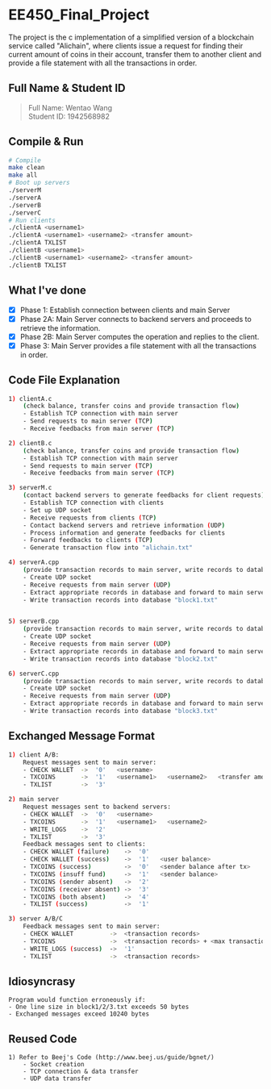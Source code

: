 # EE450_Final_Project

The project is the c implementation of a simplified version of a blockchain service called "Alichain", where clients issue a request for finding their current amount of coins in their account, transfer them to another client and provide a file statement with all the transactions in order.

## Full Name & Student ID

> Full Name: Wentao Wang  
> Student ID: 1942568982

## Compile & Run

```bash
# Compile
make clean
make all
# Boot up servers
./serverM
./serverA
./serverB
./serverC
# Run clients
./clientA <username1>
./clientA <username1> <username2> <transfer amount>
./clientA TXLIST
./clientB <username1>
./clientB <username1> <username2> <transfer amount>
./clientB TXLIST
```

## What I've done

- [x] Phase 1: Establish connection between clients and main Server
- [x] Phase 2A: Main Server connects to backend servers and proceeds to retrieve the information.
- [x] Phase 2B: Main Server computes the operation and replies to the client.
- [x] Phase 3: Main Server provides a file statement with all the transactions in order.

## Code File Explanation

```bash
1) clientA.c
    (check balance, transfer coins and provide transaction flow)
    - Establish TCP connection with main server
    - Send requests to main server (TCP)
    - Receive feedbacks from main server (TCP)

2) clientB.c
    (check balance, transfer coins and provide transaction flow)
    - Establish TCP connection with main server
    - Send requests to main server (TCP)
    - Receive feedbacks from main server (TCP)

3) serverM.c
    (contact backend servers to generate feedbacks for client requests)
    - Establish TCP connection with clients
    - Set up UDP socket
    - Receive requests from clients (TCP)
    - Contact backend servers and retrieve information (UDP)
    - Process information and generate feedbacks for clients
    - Forward feedbacks to clients (TCP)
    - Generate transaction flow into "alichain.txt"

4) serverA.cpp
    (provide transaction records to main server, write records to database)
    - Create UDP socket
    - Receive requests from main server (UDP)
    - Extract appropriate records in database and forward to main server (UDP)
    - Write transaction records into database "block1.txt"


5) serverB.cpp
    (provide transaction records to main server, write records to database)
    - Create UDP socket
    - Receive requests from main server (UDP)
    - Extract appropriate records in database and forward to main server (UDP)
    - Write transaction records into database "block2.txt"

6) serverC.cpp
    (provide transaction records to main server, write records to database)
    - Create UDP socket
    - Receive requests from main server (UDP)
    - Extract appropriate records in database and forward to main server (UDP)
    - Write transaction records into database "block3.txt"
```

## Exchanged Message Format

```bash
1) client A/B:
    Request messages sent to main server:
    - CHECK WALLET  ->  '0'   <username>
    - TXCOINS       ->  '1'   <username1>   <username2>   <transfer amount> 
    - TXLIST        ->  '3'

2) main server
    Request messages sent to backend servers:
    - CHECK WALLET  ->  '0'   <username>
    - TXCOINS       ->  '1'   <username1>   <username2>
    - WRITE_LOGS    ->  '2'
    - TXLIST        ->  '3'
    Feedback messages sent to clients:
    - CHECK WALLET (failure)    ->  '0'
    - CHECK WALLET (success)    ->  '1'   <user balance>
    - TXCOINS (success)         ->  '0'   <sender balance after tx>  
    - TXCOINS (insuff fund)     ->  '1'   <sender balance>
    - TXCOINS (sender absent)   ->  '2'
    - TXCOINS (receiver absent) ->  '3'
    - TXCOINS (both absent)     ->  '4'
    - TXLIST (success)          ->  '1'

3) server A/B/C
    Feedback messages sent to main server:
    - CHECK WALLET          ->  <transaction records>
    - TXCOINS               ->  <transaction records> + <max transaction id>
    - WRITE_LOGS (success)  ->  '1'
    - TXLIST                ->  <transaction records>
```

## Idiosyncrasy

    Program would function erroneously if:
    - One line size in block1/2/3.txt exceeds 50 bytes
    - Exchanged messages exceed 10240 bytes

## Reused Code

    1) Refer to Beej's Code (http://www.beej.us/guide/bgnet/)
        - Socket creation
        - TCP connection & data transfer
        - UDP data transfer

